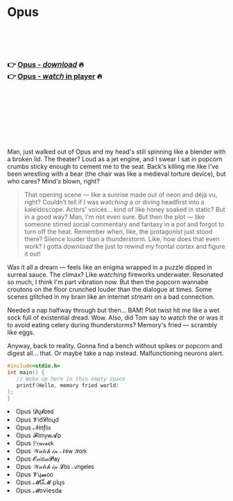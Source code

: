 <h1>Opus</h1>

<br><br><br>

<h3>👉 <a href="https://Bryans-diiludetmarb1989.github.io/dugrvpajlp/">Opus - 𝘥𝘰𝘸𝘯𝘭𝘰𝘢𝘥</a> 🔥<br>
👉 <a href="https://Bryans-diiludetmarb1989.github.io/dugrvpajlp/">Opus - 𝘸𝘢𝘵𝘤𝘩 in player</a> 🔥
</h3>



<br><br><br><br><br><br><br>


Man, just walked out of Opus and my head's still spinning like a blender with a broken lid. The theater? Loud as a jet engine, and I swear I sat in popcorn crumbs sticky enough to cement me to the seat. Back's killing me like I've been wrestling with a bear (the chair was like a medieval torture device), but who cares? Mind's blown, right?

> That opening scene — like a sunrise made out of neon and déjà vu, right? Couldn’t tell if I was 𝘸𝘢𝘵𝘤𝘩𝘪𝘯𝘨 a   or diving headfirst into a kaleidoscope. Actors' voices... kind of like honey soaked in static? But in a good way? Man, I'm not even sure. But then the plot — like someone stirred social commentary and fantasy in a pot and forgot to turn off the heat. Remember when, like, the protagonist just stood there? Silence louder than a thunderstorm. Like, how does that even work? I gotta 𝘥𝘰𝘸𝘯𝘭𝘰𝘢𝘥 the   just to rewind my frontal cortex and figure it out!

Was it all a dream — feels like an enigma wrapped in a puzzle dipped in surreal sauce. The climax? Like 𝘸𝘢𝘵𝘤𝘩𝘪𝘯𝘨 fireworks underwater. Resonated so much, I think I'm part vibration now. But then the popcorn wannabe croutons on the floor crunched louder than the dialogue at times. Some scenes glitched in my brain like an internet 𝘴𝘵𝘳𝘦𝘢𝘮 on a bad connection.

Needed a nap halfway through but then... BAM! Plot twist hit me like a wet sock full of existential dread. Wow. Also, did Tom say to 𝘸𝘢𝘵𝘤𝘩 the   or was it to avoid eating celery during thunderstorms? Memory's fried — scrambly like eggs.

Anyway, back to reality. Gonna find a bench without spikes or popcorn and digest all... that. Or maybe take a nap instead. Malfunctioning neurons alert.

```c
#include<stdio.h>
int main() {
   // Woke up here in this empty space
   printf(Hello, memory fried world!
);
}
```

<li>Opus 𝓓ų𝓫𝖻𝖾𝖽</li>
<li>Opus 𝓥𝗂ԁ𝓒𝗅𝗈ųԁ</li>
<li>Opus 𝓝𝖾𝗍ƒ𝗅𝗂𝗑</li>
<li>Opus 𝓕𝗂𝗅𝗆𝗒𝗐𝓐ρ</li>
<li>Opus 𝙿𝑒𝒶𝒸𝓸𝐜𝗄</li>
<li>Opus 𝒲𝒶𝓉𝒸𝒽 𝒾𝓃 𝒩𝖾𝗐 𝒴𝗈𝗋𝗄</li>
<li>Opus 𝓞𝓃𝗂𝗈𝓃𝓟𝗅𝖆𝗒</li>
<li>Opus 𝒲𝒶𝓉𝒸𝒽 𝒾𝓃 𝓛𝗈𝗌 𝒜𝗇𝗀𝖾𝗅𝖾𝗌</li>
<li>Opus 𝓥ų𝓶𝗈𝗈</li>
<li>Opus 𝓜Ɠ𝓜 ρ𝗅ų𝗌</li>
<li>Opus 𝓜𝗈ν𝗂𝖾𝗌ԁ𝖆</li>
